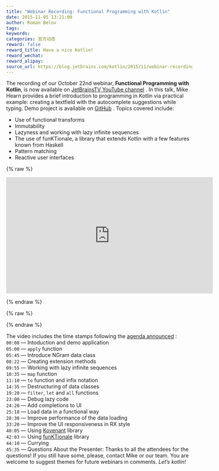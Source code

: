 ```yaml
---
title: "Webinar Recording: Functional Programming with Kotlin"
date: 2015-11-05 13:21:00
author: Roman Belov
tags:
keywords:
categories: 官方动态
reward: false
reward_title: Have a nice Kotlin!
reward_wechat:
reward_alipay:
source_url: https://blog.jetbrains.com/kotlin/2015/11/webinar-recording-functional-programming-with-kotlin/
---
```


The recording of our October 22nd webinar, <strong>Functional Programming with Kotlin</strong>, is now available on [JetBrainsTV YouTube channel](https://youtu.be/AhA-Q7MOre0) .
In this talk, Mike Hearn provides a brief introduction to programming in Kotlin via practical example: creating a textfield with the autocomplete suggestions while typing. Demo project is available on [GitHub](https://github.com/mikehearn/KotlinFPWebinar) .
Topics covered include:

* Use of functional transforms
* Immutability
* Lazyness and working with lazy infinite sequences
* The use of funKTionale, a library that extends Kotlin with a few features known from Haskell
* Pattern matching
* Reactive user interfaces


{% raw %}
<p><iframe allowfullscreen="" frameborder="0" height="315" src="https://www.youtube.com/embed/AhA-Q7MOre0" width="560"></iframe></p>
{% endraw %}


{% raw %}
<p><span id="more-3081"></span></p>
{% endraw %}

The video includes the time stamps following the [agenda announced](http://blog.jetbrains.com/kotlin/2015/10/join-live-webinar-functional-programming-with-kotlin/) :<br/>
<code>00:08</code> — Intoduction and demo application<br/>
<code>05:00</code> — <code>apply</code> function<br/>
<code>05:45</code> — Introduce NGram data class<br/>
<code>08:22</code> — Creating extension methods<br/>
<code>09:55</code> — Working with lazy infinite sequences<br/>
<code>10:35</code> — <code>map</code> function<br/>
<code>11:10</code> — <code>to</code> function and infix notation<br/>
<code>14:35</code> — Destructuring of data classes<br/>
<code>19:20</code> — <code>filter</code>, <code>let</code> and <code>all</code> functions<br/>
<code>23:00</code> — Debug lazy code<br/>
<code>24:20</code> — Add completions to UI<br/>
<code>25:18</code> — Load data in a functional way<br/>
<code>28:30</code> — Improve performance of the data loading<br/>
<code>33:20</code> — Improve the UI responsiveness in RX style<br/>
<code>40:05</code> — Using [Kovenant](https://github.com/mplatvoet/kovenant) library<br/>
<code>42:03</code> — Using [funKTionale](https://github.com/MarioAriasC/funKTionale) library<br/>
<code>44:10</code> — Currying<br/>
<code>45:35</code> — Questions
About the Presenter:
Thanks to all the attendees for the questions! If you still have some, please, contact Mike or our team.
You are welcome to suggest themes for future webinars in comments.
<em>Let’s kotlin!</em>
